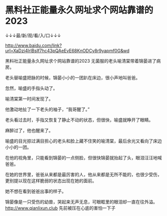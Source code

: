 # 黑料社正能量永久网址求个网站靠谱的2023

↓↓↓最/新/观/看/入/口↓↓↓

http://www.baidu.com/link?url=XaDzi4lrlBsIf7hc43pQAeEvE68KnODCy8r9yapmf0G&wd

黑料社正能量永久网址求个网站靠谱的2023
无菌服的老头喻清棠带着锦晏进了病房。

老头替喻盛把脉的时候，锦晏小小的一团趴在床边，很小声地叫爸爸。

忽然，喻盛的手指头动了。

喻清棠第一时间发现了。

他激动地扯了一下老头的袖子，“我哥醒了。”

老头看过去时，手指又恢复了静止不动的状态，但很快，喻盛就睁开了眼睛。

麻醉过了，他也醒来了。

喻盛的目光掠过满目担心的老头和脸上藏不住笑的喻清棠，最后余光又看向了床边小小的一团。

在他的视角里，只能看到锦晏的一点侧脸，但很快锦晏就抬起了头，眼泪汪汪地喊爸爸。

在她的世界里，爸爸从来都是最厉害的人，他从来都是无所不能的，也很少受伤，更别提以现在这样脆弱的状态出现在她的面前。

她不想在看到爸爸出事的样子。

锦晏像是一只受伤的幼兽，哭起来无声无息，可眼眶里的眼泪却一直在往外溢。
http://www.qianlixun.club
先前被压在心底的害怕一下子
